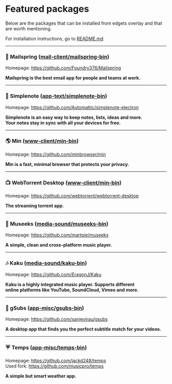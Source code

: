 # Featured packages

Below are the packages that can be installed from edgets overlay and that are worth mentioning.

For installation instructions, go to [README.md](https://github.com/BlueManCZ/edgets/blob/master/README.md)

---

### :email: Mailspring ([mail-client/mailspring-bin](https://github.com/BlueManCZ/edgets/tree/master/mail-client/mailspring-bin))

Homepage: https://github.com/Foundry376/Mailspring

__Mailspring is the best email app for people and teams at work.__

---

### :notebook: Simplenote ([app-text/simplenote-bin](https://github.com/BlueManCZ/edgets/tree/master/app-text/simplenote-bin))

Homepage: https://github.com/Automattic/simplenote-electron

__Simplenote is an easy way to keep notes, lists, ideas and more.<br>
Your notes stay in sync with all your devices for free.__

---

### :earth_americas: Min ([www-client/min-bin](https://github.com/BlueManCZ/edgets/tree/master/www-client/min-bin))

Homepage: https://github.com/minbrowser/min

__Min is a fast, minimal browser that protects your privacy.__

---

### :tv: WebTorrent Desktop ([www-client/min-bin](https://github.com/BlueManCZ/edgets/tree/master/net-p2p/webtorrent-desktop-bin))

Homepage: https://github.com/webtorrent/webtorrent-desktop

__The streaming torrent app.__

---

### :musical_note: Museeks ([media-sound/museeks-bin](https://github.com/BlueManCZ/edgets/tree/master/media-sound/museeks-bin))

Homepage: https://github.com/martpie/museeks

__A simple, clean and cross-platform music player.__

---

### :notes: Kaku ([media-sound/kaku-bin](https://github.com/BlueManCZ/edgets/tree/master/media-sound/kaku-bin))

Homepage: https://github.com/EragonJ/Kaku

__Kaku is a highly integrated music player. Supports different<br>
online platforms like YouTube, SoundCloud, Vimeo and more.__

---

### :page_facing_up: gSubs ([app-misc/gsubs-bin](https://github.com/BlueManCZ/edgets/tree/master/app-misc/gsubs-bin))

Homepage: https://github.com/sanjevirau/gsubs

__A desktop app that finds you the perfect subtitle match for your videos.__

---

### :umbrella: Temps ([app-misc/temps-bin](https://github.com/BlueManCZ/edgets/tree/master/app-misc/temps-bin))

Homepage: https://github.com/jackd248/temps<br>
Used fork: https://github.com/musicpro/temps

__A simple but smart weather app.__
